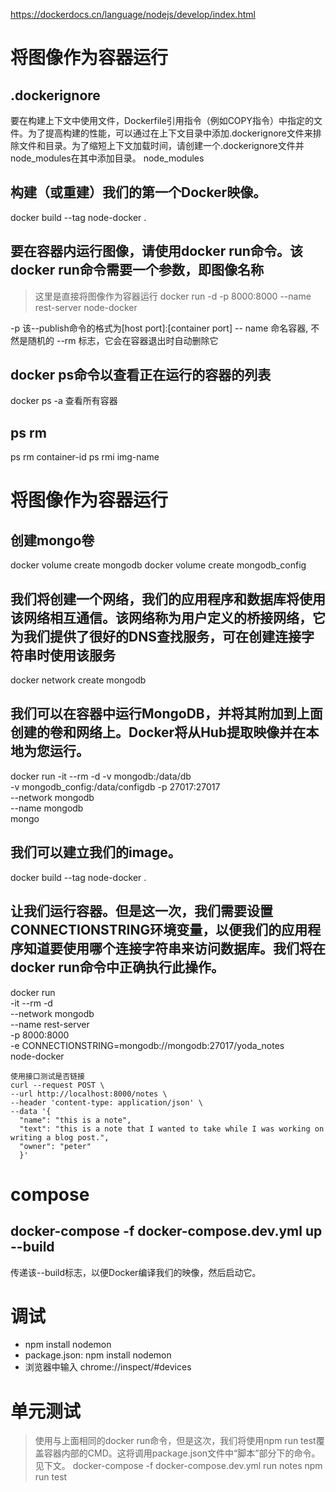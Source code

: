 
https://dockerdocs.cn/language/nodejs/develop/index.html
# 将图像作为容器运行

## .dockerignore
要在构建上下文中使用文件，Dockerfile引用指令（例如COPY指令）中指定的文件。为了提高构建的性能，可以通过在上下文目录中添加.dockerignore文件来排除文件和目录。为了缩短上下文加载时间，请创建一个.dockerignore文件并node_modules在其中添加目录。
node_modules

## 构建（或重建）我们的第一个Docker映像。
docker build --tag node-docker .

## 要在容器内运行图像，请使用docker run命令。该docker run命令需要一个参数，即图像名称
> 这里是直接将图像作为容器运行
docker run -d -p 8000:8000 --name rest-server node-docker

-p  该--publish命令的格式为[host port]:[container port]
-- name 命名容器, 不然是随机的
--rm 标志，它会在容器退出时自动删除它

## docker ps命令以查看正在运行的容器的列表

docker ps -a 查看所有容器


## ps rm

ps rm container-id
ps rmi img-name


# 将图像作为容器运行


##  创建mongo卷
docker volume create mongodb
docker volume create mongodb_config

## 我们将创建一个网络，我们的应用程序和数据库将使用该网络相互通信。该网络称为用户定义的桥接网络，它为我们提供了很好的DNS查找服务，可在创建连接字符串时使用该服务
docker network create mongodb

## 我们可以在容器中运行MongoDB，并将其附加到上面创建的卷和网络上。Docker将从Hub提取映像并在本地为您运行。
docker run -it --rm -d -v mongodb:/data/db \
  -v mongodb_config:/data/configdb -p 27017:27017 \
  --network mongodb \
  --name mongodb \
  mongo

 
## 我们可以建立我们的image。
docker build --tag node-docker .

## 让我们运行容器。但是这一次，我们需要设置CONNECTIONSTRING环境变量，以便我们的应用程序知道要使用哪个连接字符串来访问数据库。我们将在docker run命令中正确执行此操作。
docker run \
  -it --rm -d \
  --network mongodb \
  --name rest-server \
  -p 8000:8000 \
  -e CONNECTIONSTRING=mongodb://mongodb:27017/yoda_notes \
  node-docker

  ```
  使用接口测试是否链接
  curl --request POST \
  --url http://localhost:8000/notes \
  --header 'content-type: application/json' \
  --data '{
    "name": "this is a note",
    "text": "this is a note that I wanted to take while I was working on writing a blog post.",
    "owner": "peter"
    }'
  ```



# compose

## docker-compose -f docker-compose.dev.yml up --build
传递该--build标志，以便Docker编译我们的映像，然后启动它。


# 调试
- npm install nodemon
- package.json: npm install nodemon
- 浏览器中输入 chrome://inspect/#devices

# 单元测试
> 使用与上面相同的docker run命令，但是这次，我们将使用npm run test覆盖容器内部的CMD。这将调用package.json文件中“脚本”部分下的命令。见下文。
docker-compose -f docker-compose.dev.yml run notes npm run test
